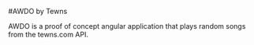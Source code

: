 #AWDO by Tewns

AWDO is a proof of concept angular application that plays random songs from the tewns.com API.
